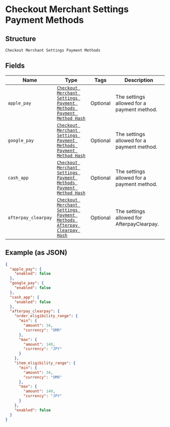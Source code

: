 
# Checkout Merchant Settings Payment Methods

## Structure

`Checkout Merchant Settings Payment Methods`

## Fields

| Name | Type | Tags | Description |
|  --- | --- | --- | --- |
| `apple_pay` | [`Checkout Merchant Settings Payment Methods Payment Method Hash`](../../doc/models/checkout-merchant-settings-payment-methods-payment-method.md) | Optional | The settings allowed for a payment method. |
| `google_pay` | [`Checkout Merchant Settings Payment Methods Payment Method Hash`](../../doc/models/checkout-merchant-settings-payment-methods-payment-method.md) | Optional | The settings allowed for a payment method. |
| `cash_app` | [`Checkout Merchant Settings Payment Methods Payment Method Hash`](../../doc/models/checkout-merchant-settings-payment-methods-payment-method.md) | Optional | The settings allowed for a payment method. |
| `afterpay_clearpay` | [`Checkout Merchant Settings Payment Methods Afterpay Clearpay Hash`](../../doc/models/checkout-merchant-settings-payment-methods-afterpay-clearpay.md) | Optional | The settings allowed for AfterpayClearpay. |

## Example (as JSON)

```json
{
  "apple_pay": {
    "enabled": false
  },
  "google_pay": {
    "enabled": false
  },
  "cash_app": {
    "enabled": false
  },
  "afterpay_clearpay": {
    "order_eligibility_range": {
      "min": {
        "amount": 34,
        "currency": "OMR"
      },
      "max": {
        "amount": 140,
        "currency": "JPY"
      }
    },
    "item_eligibility_range": {
      "min": {
        "amount": 34,
        "currency": "OMR"
      },
      "max": {
        "amount": 140,
        "currency": "JPY"
      }
    },
    "enabled": false
  }
}
```

